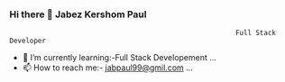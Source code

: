 ### Hi there 👋  Jabez Kershom Paul

                                                            Full Stack Developer

<!--
**JABEZKERSHOMPAUL/JABEZKERSHOMPAUL** is a ✨ _special_ ✨ repository because its `README.md` (this file) appears on your GitHub profile.

Here are some ideas to get you started:

- 🔭 I’m currently working on ...
- 🌱 I’m currently learning:-Full Stack Developement
- 👯 I’m looking to collaborate on ...
- 🤔 I’m looking for help with ...
- 💬 Ask me about:- jabpaul99@gmil.com
- 📫 How to reach me: ...
- 😄 Pronouns: ...
- ⚡ Fun fact: ...
-->
- 🌱 I’m currently learning:-Full Stack Developement ...
- 📫 How to reach me:- jabpaul99@gmil.com ...
